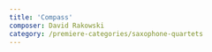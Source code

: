 ```yaml
---
title: 'Compass'
composer: David Rakowski
category: /premiere-categories/saxophone-quartets
---
```


